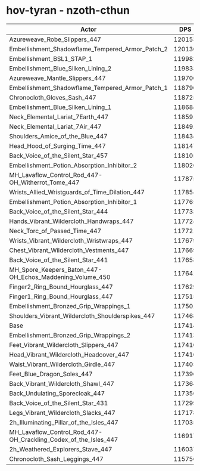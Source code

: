 # hov-tyran - nzoth-cthun
| Actor | DPS | Increase |
|---|:---:|:---:|
|Azureweave_Robe_Slippers_447|120153|2.33%|
|Embellishment_Shadowflame_Tempered_Armor_Patch_2|120130|2.31%|
|Embellishment_BSL1_STAP_1|119982|2.19%|
|Embellishment_Blue_Silken_Lining_2|119833|2.06%|
|Azureweave_Mantle_Slippers_447|119700|1.95%|
|Embellishment_Shadowflame_Tempered_Armor_Patch_1|118790|1.17%|
|Chronocloth_Gloves_Sash_447|118725|1.12%|
|Embellishment_Blue_Silken_Lining_1|118684|1.08%|
|Neck_Elemental_Lariat_7Earth_447|118591|1.00%|
|Neck_Elemental_Lariat_7Air_447|118491|0.92%|
|Shoulders_Amice_of_the_Blue_447|118434|0.87%|
|Head_Hood_of_Surging_Time_447|118147|0.62%|
|Back_Voice_of_the_Silent_Star_457|118105|0.59%|
|Embellishment_Potion_Absorption_Inhibitor_2|118026|0.52%|
|MH_Lavaflow_Control_Rod_447-OH_Witherrot_Tome_447|117875|0.39%|
|Wrists_Allied_Wristguards_of_Time_Dilation_447|117854|0.37%|
|Embellishment_Potion_Absorption_Inhibitor_1|117765|0.30%|
|Back_Voice_of_the_Silent_Star_444|117733|0.27%|
|Hands_Vibrant_Wildercloth_Handwraps_447|117724|0.26%|
|Neck_Torc_of_Passed_Time_447|117721|0.26%|
|Wrists_Vibrant_Wildercloth_Wristwraps_447|117679|0.23%|
|Chest_Vibrant_Wildercloth_Vestments_447|117669|0.22%|
|Back_Voice_of_the_Silent_Star_441|117658|0.21%|
|MH_Spore_Keepers_Baton_447-OH_Echos_Maddening_Volume_450|117641|0.19%|
|Finger2_Ring_Bound_Hourglass_447|117629|0.18%|
|Finger1_Ring_Bound_Hourglass_447|117515|0.09%|
|Embellishment_Bronzed_Grip_Wrappings_1|117501|0.07%|
|Shoulders_Vibrant_Wildercloth_Shoulderspikes_447|117468|0.05%|
|Base|117414|0.00%|
|Embellishment_Bronzed_Grip_Wrappings_2|117413|0.00%|
|Feet_Vibrant_Wildercloth_Slippers_447|117410|0.00%|
|Head_Vibrant_Wildercloth_Headcover_447|117410|0.00%|
|Waist_Vibrant_Wildercloth_Girdle_447|117405|-0.01%|
|Feet_Blue_Dragon_Soles_447|117396|-0.02%|
|Back_Vibrant_Wildercloth_Shawl_447|117364|-0.04%|
|Back_Undulating_Sporecloak_447|117356|-0.05%|
|Back_Voice_of_the_Silent_Star_431|117299|-0.10%|
|Legs_Vibrant_Wildercloth_Slacks_447|117178|-0.20%|
|2h_Illuminating_Pillar_of_the_Isles_447|117035|-0.32%|
|MH_Lavaflow_Control_Rod_447-OH_Crackling_Codex_of_the_Isles_447|116917|-0.42%|
|2h_Weathered_Explorers_Stave_447|116037|-1.17%|
|Chronocloth_Sash_Leggings_447|115756|-1.41%|
